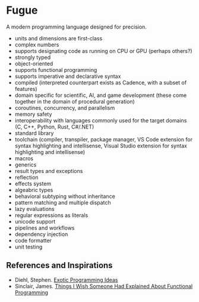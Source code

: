 # Fugue
A modern programming language designed for precision.

* units and dimensions are first-class
* complex numbers
* supports designating code as running on CPU or GPU (perhaps others?)
* strongly typed
* object-oriented
* supports functional programming
* supports imperative and declarative syntax
* compiled (interpreted counterpart exists as Cadence, with a subset of features)
* domain specific for scientific, AI, and game development (these come together in the domain of procedural generation)
* coroutines, concurrency, and parallelism
* memory safety
* interoperability with languages commonly used for the target domains (C, C++, Python, Rust, C#/.NET)
* standard library
* toolchain (compiler, transpiler, package manager, VS Code extension for syntax highlighting and intellisense, Visual Studio extension for syntax highlighting and intellisense)
* macros
* generics
* result types and exceptions
* reflection
* effects system
* algeabric types
* behavioral subtyping without inheritance
* pattern matching and multiple dispatch
* lazy evaluations
* regular expressions as literals
* unicode support
* pipelines and workflows
* dependency injection
* code formatter
* unit testing


## References and Inspirations
* Diehl, Stephen. [Exotic Programming Ideas](https://www.stephendiehl.com/posts/exotic01.html)
* Sinclair, James. [Things I Wish Someone Had Explained About Functional Programming](https://jrsinclair.com/articles/2019/what-i-wish-someone-had-explained-about-functional-programming/)

